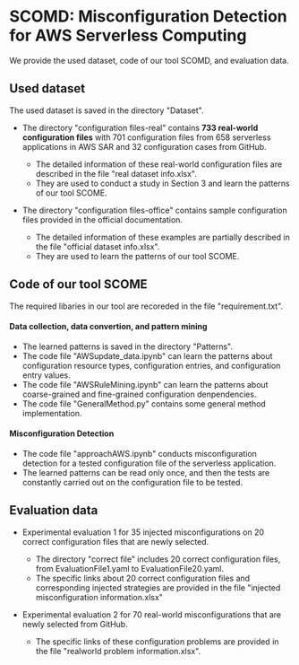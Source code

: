 # SCOMD: Misconfiguration Detection for AWS Serverless Computing

We provide the used dataset, code of our tool SCOMD, and evaluation data.


## Used dataset

The used dataset is saved in the directory "Dataset".

- The directory "configuration files-real" contains **733 real-world configuration files** with 701 configuration files from 658 serverless applications in AWS SAR and 32 configuration cases from GitHub.
    - The detailed information of these real-world configuration files are described in the file "real dataset info.xlsx".
    - They are used to conduct a study in Section 3 and learn the patterns of our tool SCOME.

- The directory "configuration files-office" contains sample configuration files provided in the official documentation.
    - The detailed information of these examples are partially described in the file "official dataset info.xlsx".
    - They are used to learn the patterns of our tool SCOME.



## Code of our tool SCOME

The required libaries in our tool are recoreded in the file "requirement.txt". 

#### Data collection, data convertion, and pattern mining

- The learned patterns is saved in the directory "Patterns".
- The code file "AWSupdate_data.ipynb" can learn the patterns about configuration resource types, configuration entries, and configuration entry values.
- The code file "AWSRuleMining.ipynb" can learn the patterns about coarse-grained and fine-grained configuration denpendencies.
- The code file "GeneralMethod.py" contains some general method implementation.

#### Misconfiguration Detection

- The code file "approachAWS.ipynb" conducts misconfiguration detection for a tested configuration file of the serverless application.
- The learned patterns can be read only once, and then the tests are constantly carried out on the configuration file to be tested.



## Evaluation data


- Experimental evaluation 1 for 35 injected misconfigurations on 20 correct configuration files that are newly selected.
    - The directory "correct file" includes 20 correct configuration files, from EvaluationFile1.yaml to EvaluationFile20.yaml.
    - The specific links about 20 correct configuration files and corresponding injected strategies are provided in the file "injected misconfiguration information.xlsx"


- Experimental evaluation 2 for 70 real-world misconfigurations that are newly selected from GitHub. 
    - The specific links of these configuration problems are provided in the file "realworld problem information.xlsx".

